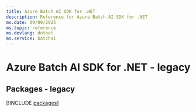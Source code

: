 ```yaml
---
title: Azure Batch AI SDK for .NET
description: Reference for Azure Batch AI SDK for .NET
ms.date: 09/09/2025
ms.topic: reference
ms.devlang: dotnet
ms.service: batchai
---
```

# Azure Batch AI SDK for .NET - legacy
## Packages - legacy
[!INCLUDE [packages](batch-ai-index.md)]